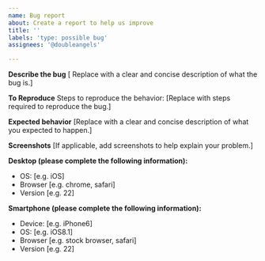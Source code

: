 ```yaml
---
name: Bug report
about: Create a report to help us improve
title: ''
labels: 'type: possible bug'
assignees: '@doubleangels'

---
```


**Describe the bug**
[ Replace with a clear and concise description of what the bug is.]

**To Reproduce**
Steps to reproduce the behavior:
[Replace with steps required to reproduce the bug.]

**Expected behavior**
[Replace with a clear and concise description of what you expected to happen.]

**Screenshots**
[If applicable, add screenshots to help explain your problem.]

**Desktop (please complete the following information):**
 - OS: [e.g. iOS]
 - Browser [e.g. chrome, safari]
 - Version [e.g. 22]

**Smartphone (please complete the following information):**
 - Device: [e.g. iPhone6]
 - OS: [e.g. iOS8.1]
 - Browser [e.g. stock browser, safari]
 - Version [e.g. 22]
